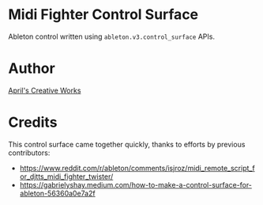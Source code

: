 # Midi Fighter Control Surface

Ableton control written using `ableton.v3.control_surface` APIs.

# Author

[April's Creative Works](https://aprilcreative.ca)

# Credits

This control surface came together quickly, thanks to efforts by previous contributors:
* https://www.reddit.com/r/ableton/comments/isjroz/midi_remote_script_for_djtts_midi_fighter_twister/
* https://gabrielyshay.medium.com/how-to-make-a-control-surface-for-ableton-56360a0e7a2f
